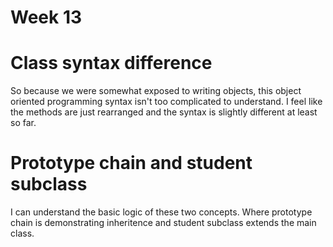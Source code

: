 # Week 13 

# Class syntax difference 
So because we were somewhat exposed to writing objects, this object oriented programming syntax isn't too complicated to understand. I feel like the methods are just rearranged and the syntax is slightly different at least so far.

# Prototype chain and student subclass
I can understand the basic logic of these two concepts. Where prototype chain is demonstrating inheritence and student subclass extends the main class. 